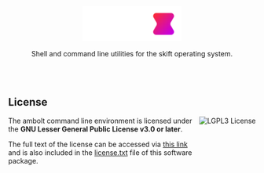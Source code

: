 <br/>
<br/>
<p align="center">
    <img src="doc/assets/logo.svg" width="200"s>
</p>
<p align="center">
    Shell and command line utilities for the skift operating system.
</p>
<br/>
<br/>

## License

<a href="https://www.gnu.org/licenses/lgpl-3.0.en.html">
  <img align="right" height="72" alt="LGPL3 License" src="https://branding.cute.engineering/licenses/lgpl.svg" />
</a>

The ambolt command line environment is licensed under the **GNU Lesser General Public License v3.0 or later**.

The full text of the license can be accessed via [this link](https://www.gnu.org/licenses/lgpl-3.0-standalone.html) and is also included in the [license.txt](license.txt) file of this software package.
